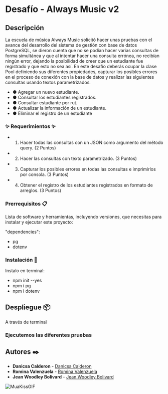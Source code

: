 # Desafío - Always Music v2

## Descripción

La escuela de música Always Music solicitó hacer unas pruebas con el avance del desarrollo del sistema de gestión con base de datos PostgreSQL, se dieron cuenta que no se podían hacer varias consultas de forma simultánea y que al intentar hacer una consulta errónea, no recibían ningún error, dejando la posibilidad de creer que un estudiante fue registrado y que esto no sea así.
En este desafío deberás ocupar la clase Pool definiendo sus diferentes propiedades, capturar los posibles errores en el proceso de conexión con la base de datos y realizar las siguientes consultas usando textos parametrizados.

- ●    Agregar un nuevo estudiante.
- ●    Consultar los estudiantes registrados.
- ●    Consultar estudiante por rut.
- ●    Actualizar la información de un estudiante.
- ●    Eliminar el registro de un estudiante

### ✨ Requerimientos ✨

- 1.   Hacer todas las consultas con un JSON como argumento del método query. (2 Puntos)
- 2.   Hacer las consultas con texto parametrizado. (3 Puntos)
- 3.   Capturar los posibles errores en todas las consultas e imprimirlos por consola. (3 Puntos)
- 4.   Obtener el registro de los estudiantes registrados en formato de arreglos. (3 Puntos)

### Prerrequisitos 📋

Lista de software y herramientas, incluyendo versiones, que necesitas para instalar y ejecutar este proyecto:

 "dependencies": 
 - pg
 - dotenv

### Instalación 🔧

 Instalo en terminal:
- npm init --yes
- npm i pg
- npm i dotenv

## Despliegue 📦

A través de terminal

### Ejecutemos las diferentes pruebas 

## Autores ✒️

- **Danicsa Calderon** - [Danicsa Calderon](https://github.com/DaniCalderonM)
- **Romina Valenzuela** - [Romina Valenzuela](https://github.com/Romstroke)
- **Jean Woodley Bolivard** - [Jean Woodley Bolivard](https://github.com/jwoodleybolivard)

 ![MuaKissGIF](https://github.com/DaniCalderonM/Desafio2-AlwaysMusic/assets/125617339/5fb2495c-68e7-48de-9feb-1b653d43fdf4)
